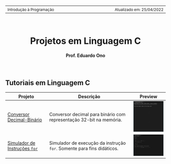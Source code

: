 <table>
<tr>
<td align="left" width="8000">
  <small>Introdução à Programação</small>
</td>
<td align="right">
  <small>Atualizado&nbsp;em:&nbsp;25/04/2022</small>
</td>
</tr>
</table>

<br>

<h1 align="center">
Projetos em Linguagem C
</h1>
<h4 align="center">
Prof. Eduardo Ono
</h4>

<br>

## Tutoriais em Linguagem C

| Projeto | Descrição | Preview
| --- | --- | :-: |
| [Conversor Decimal-Binário](./conversor-decimal-binario/) | Conversor decimal para binário com representação 32-bit na memória. | <img src="./tutoriais/conversor-decimal-binario/conversor-decimal-binario.gif" alt="img" width="150px">
| [Simulador de Instruções `for`](./simulador-for/) | Simulador de execução da instrução `for`. Somente para fins didáticos. | <img src="./tutoriais/simulador-for/captura.gif" alt="img" width="150px">


<br>

